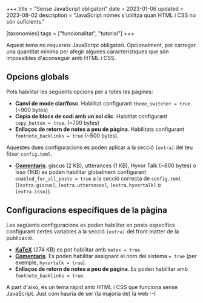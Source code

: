 +++
title = "Sense JavaScript obligatori"
date = 2023-01-06
updated = 2023-08-02
description = "JavaScript només s'utilitza quan HTML i CSS no són suficients."

[taxonomies]
tags = ["funcionalitat", "tutorial"]
+++

Aquest tema no requereix JavaScript obligatori. Opcionalment, pot carregar una quantitat mínima per afegir algunes característiques que són impossibles d'aconseguir amb HTML i CSS.

## Opcions globals

Pots habilitar les següents opcions per a totes les pàgines:

- **Canvi de mode clar/fosc**. Habilitat configurant `theme_switcher = true`. (~900 bytes)
- **Còpia de blocs de codi amb un sol clic**. Habilitat configurant `copy_button = true`. (~700 bytes)
- **Enllaços de retorn de notes a peu de pàgina**. Habilitats configurant `footnote_backlinks = true` (~500 bytes).


Aquestes dues configuracions es poden aplicar a la secció `[extra]` del teu fitxer `config.toml`.

- [**Comentaris**](@/blog/comments.ca.md). giscus (2 KB), utterances (1 KB), Hyvor Talk (~800 bytes) o Isso (1KB) es poden habilitar globalment configurant `enabled_for_all_posts = true` a la secció correcta de `config.toml` (`[extra.giscus]`, `[extra.utterances]`, `[extra.hyvortalk]` o `[extra.isso]`).

## Configuracions específiques de la pàgina

Les següents configuracions es poden habilitar en posts específics configurant certes variables a la secció `[extra]` del front matter de la publicació.

- [**KaTeX**](@/blog/markdown.ca.md#katex) (274 KB) es pot habilitar amb `katex = true`.
- [**Comentaris**](@/blog/comments.ca.md). Es poden habilitar assignant el nom del sistema `= true` (per exemple, `hyvortalk = true`).
- **Enllaços de retorn de notes a peu de pàgina**. Es poden habilitar amb `footnote_backlinks = true`.

A part d'això, és un tema ràpid amb HTML i CSS que funciona sense JavaScript. Just com hauria de ser (la majoria de) la web :-)
